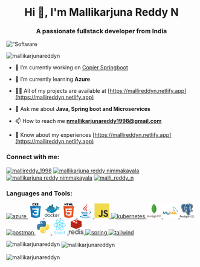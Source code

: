 <h1 align="center">Hi 👋, I'm Mallikarjuna Reddy N</h1>
<h3 align="center">A passionate fullstack developer from India</h3>
<img align=“right” alt=“Software engineer” width=“400” src=“https://img.freepik.com/premium-vector/man-programmer-software-developer-working-web-development-computer-back-view-man-work-script-coding-programming-php-python-javascript-other-languages-computer-screen_352905-155.jpg”>
<p align="left"> <img src="https://komarev.com/ghpvc/?username=mallikarjunareddyn&label=Profile%20views&color=0e75b6&style=flat" alt="mallikarjunareddyn" /> </p>

- 🔭 I’m currently working on [Copier Springboot](https://github.com/MallikarjunaReddyN/copier-springboot)

- 🌱 I’m currently learning **Azure**

- 👨‍💻 All of my projects are available at [https://mallireddyn.netlify.app](https://mallireddyn.netlify.app)

- 💬 Ask me about **Java, Spring boot and Microservices**

- 📫 How to reach me **nmallikarjunareddy1998@gmail.com**

- 📄 Know about my experiences [https://mallireddyn.netlify.app](https://mallireddyn.netlify.app)

<h3 align="left">Connect with me:</h3>
<p align="left">
<a href="https://twitter.com/mallireddy_1998" target="blank"><img align="center" src="https://raw.githubusercontent.com/rahuldkjain/github-profile-readme-generator/master/src/images/icons/Social/twitter.svg" alt="mallireddy_1998" height="30" width="40" /></a>
<a href="https://linkedin.com/in/mallikarjuna-reddy-nimmakayala-aa1825160" target="blank"><img align="center" src="https://raw.githubusercontent.com/rahuldkjain/github-profile-readme-generator/master/src/images/icons/Social/linked-in-alt.svg" alt="mallikarjuna reddy nimmakayala" height="30" width="40" /></a>
<a href="https://fb.com/mallikarjuna reddy nimmakayala" target="blank"><img align="center" src="https://raw.githubusercontent.com/rahuldkjain/github-profile-readme-generator/master/src/images/icons/Social/facebook.svg" alt="mallikarjuna reddy nimmakayala" height="30" width="40" /></a>
<a href="https://instagram.com/malli_reddy_n" target="blank"><img align="center" src="https://raw.githubusercontent.com/rahuldkjain/github-profile-readme-generator/master/src/images/icons/Social/instagram.svg" alt="malli_reddy_n" height="30" width="40" /></a>
</p>

<h3 align="left">Languages and Tools:</h3>
<p align="left"> <a href="https://azure.microsoft.com/en-in/" target="_blank" rel="noreferrer"> <img src="https://www.vectorlogo.zone/logos/microsoft_azure/microsoft_azure-icon.svg" alt="azure" width="40" height="40"/> </a> <a href="https://www.w3schools.com/css/" target="_blank" rel="noreferrer"> <img src="https://raw.githubusercontent.com/devicons/devicon/master/icons/css3/css3-original-wordmark.svg" alt="css3" width="40" height="40"/> </a> <a href="https://www.docker.com/" target="_blank" rel="noreferrer"> <img src="https://raw.githubusercontent.com/devicons/devicon/master/icons/docker/docker-original-wordmark.svg" alt="docker" width="40" height="40"/> </a> <a href="https://www.w3.org/html/" target="_blank" rel="noreferrer"> <img src="https://raw.githubusercontent.com/devicons/devicon/master/icons/html5/html5-original-wordmark.svg" alt="html5" width="40" height="40"/> </a> <a href="https://www.java.com" target="_blank" rel="noreferrer"> <img src="https://raw.githubusercontent.com/devicons/devicon/master/icons/java/java-original.svg" alt="java" width="40" height="40"/> </a> <a href="https://developer.mozilla.org/en-US/docs/Web/JavaScript" target="_blank" rel="noreferrer"> <img src="https://raw.githubusercontent.com/devicons/devicon/master/icons/javascript/javascript-original.svg" alt="javascript" width="40" height="40"/> </a> <a href="https://kubernetes.io" target="_blank" rel="noreferrer"> <img src="https://www.vectorlogo.zone/logos/kubernetes/kubernetes-icon.svg" alt="kubernetes" width="40" height="40"/> </a> <a href="https://www.mongodb.com/" target="_blank" rel="noreferrer"> <img src="https://raw.githubusercontent.com/devicons/devicon/master/icons/mongodb/mongodb-original-wordmark.svg" alt="mongodb" width="40" height="40"/> </a> <a href="https://www.mysql.com/" target="_blank" rel="noreferrer"> <img src="https://raw.githubusercontent.com/devicons/devicon/master/icons/mysql/mysql-original-wordmark.svg" alt="mysql" width="40" height="40"/> </a> <a href="https://www.postgresql.org" target="_blank" rel="noreferrer"> <img src="https://raw.githubusercontent.com/devicons/devicon/master/icons/postgresql/postgresql-original-wordmark.svg" alt="postgresql" width="40" height="40"/> </a> <a href="https://postman.com" target="_blank" rel="noreferrer"> <img src="https://www.vectorlogo.zone/logos/getpostman/getpostman-icon.svg" alt="postman" width="40" height="40"/> </a> <a href="https://www.python.org" target="_blank" rel="noreferrer"> <img src="https://raw.githubusercontent.com/devicons/devicon/master/icons/python/python-original.svg" alt="python" width="40" height="40"/> </a> <a href="https://reactjs.org/" target="_blank" rel="noreferrer"> <img src="https://raw.githubusercontent.com/devicons/devicon/master/icons/react/react-original-wordmark.svg" alt="react" width="40" height="40"/> </a> <a href="https://redis.io" target="_blank" rel="noreferrer"> <img src="https://raw.githubusercontent.com/devicons/devicon/master/icons/redis/redis-original-wordmark.svg" alt="redis" width="40" height="40"/> </a> <a href="https://spring.io/" target="_blank" rel="noreferrer"> <img src="https://www.vectorlogo.zone/logos/springio/springio-icon.svg" alt="spring" width="40" height="40"/> </a> <a href="https://tailwindcss.com/" target="_blank" rel="noreferrer"> <img src="https://www.vectorlogo.zone/logos/tailwindcss/tailwindcss-icon.svg" alt="tailwind" width="40" height="40"/> </a> </p>

<p><img align="left" src="https://github-readme-stats.vercel.app/api/top-langs?username=mallikarjunareddyn&show_icons=true&locale=en&layout=compact" alt="mallikarjunareddyn" /></p>

<p>&nbsp;<img align="center" src="https://github-readme-stats.vercel.app/api?username=mallikarjunareddyn&show_icons=true&locale=en" alt="mallikarjunareddyn" /></p>

<p><img align="center" src="https://github-readme-streak-stats.herokuapp.com/?user=mallikarjunareddyn&" alt="mallikarjunareddyn" /></p>
